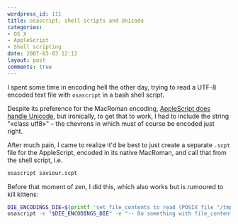```yaml
---
wordpress_id: 111
title: osascript, shell scripts and Unicode
categories:
- OS X
- AppleScript
- Shell scripting
date: 2007-03-03 12:13
layout: post
comments: true
---
```

I spent some time in encoding hell the other day, trying to read a UTF-8 encoded text file with <code>osascript</code> in a bash shell script.

Despite its preference for the MacRoman encoding, <a href="http://www.satimage.fr/software/en/unicode_and_applescript.html">AppleScript does handle Unicode</a>, but ironically, to get that to work, I had to include the string "«class utf8»" &ndash; the chevrons in which must of course be encoded just right.

After much pain, I came to realize it'd be best to just create a separate <code>.scpt</code> file for the AppleScript, encoded in its native MacRoman, and call that from the shell script, i.e.

``` bash
osascript saviour.scpt
```

Before that moment of zen, I did this, which also works but is rumoured to kill kittens:

``` bash
DIE_ENCODINGS_DIE=$(printf 'set file_contents to read (POSIX file "/tmp/some.file")  as \307class utf8\310')
osascript -e "$DIE_ENCODINGS_DIE" -e "-- Do something with file_contents"
```
